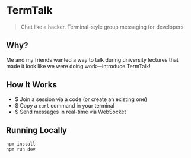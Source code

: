 # TermTalk

> Chat like a hacker. Terminal-style group messaging for developers.

## Why?

Me and my friends wanted a way to talk during university lectures that made it look like we were doing work—introduce TermTalk!

## How It Works

- $ Join a session via a code (or create an existing one)
- $ Copy a `curl` command in your terminal
- $ Send messages in real-time via WebSocket

## Running Locally

```bash
npm install
npm run dev
```
